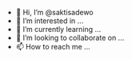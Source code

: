- 👋 Hi, I’m @saktisadewo
- 👀 I’m interested in ...
- 🌱 I’m currently learning ...
- 💞️ I’m looking to collaborate on ...
- 📫 How to reach me ...

<!---
saktisadewo/saktisadewo is a ✨ special ✨ repository because its `README.md` (this file) appears on your GitHub profile.
You can click the Preview link to take a look at your changes.
--->
